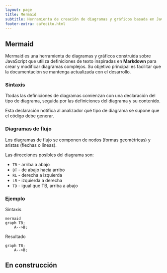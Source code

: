 ```yaml
---
layout: page
title: Mermaid
subtitle: Herramienta de creación de diagramas y gráficos basada en JavaScript
footer-extra: cafecito.html
---
```


## Mermaid

Mermaid es una herramienta de diagramas y gráficos construida sobre JavaScript que utiliza definiciones de texto inspiradas en **Markdown** para crear y modificar diagramas complejos. Su objetivo principal es facilitar que la documentación se mantenga actualizada con el desarrollo.

### Sintaxis

Ttodas las definiciones de diagramas comienzan con una declaración del tipo de diagrama, seguida por las definiciones del diagrama y su contenido. 

Esta declaración notifica al analizador qué tipo de diagrama se supone que el código debe generar.

### Diagramas de flujo

Los diagramas de flujo se componen de nodos (formas geométricas) y aristas (flechas o líneas).

Las direcciones posibles del diagrama son:
* `TB` - arriba a abajo
* `BT` - de abajo hacia arribo
* `RL` - derecha a izquierda
* `LR` - izquierda a derecha
* `TD` - igual que TB, arriba a abajo

### Ejemplo

Sintaxis 
~~~~
mermaid
graph TB;
    A-->B;
~~~~

Resultado

```mermaid
graph TB;
    A-->B;
```

## En construcción